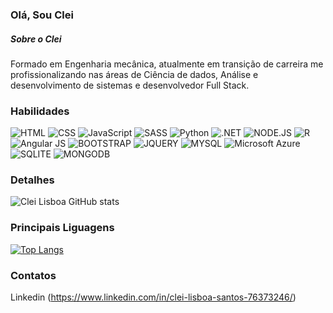 ### Olá, Sou Clei

##### Sobre o Clei 

Formado em Engenharia mecânica, atualmente em transição de carreira me profissionalizando nas áreas de Ciência de dados, Análise e desenvolvimento de sistemas e desenvolvedor Full Stack.

### Habilidades

![HTML](https://img.shields.io/badge/HTML5-E34F26?style=for-the-badge&logo=html5&logoColor=white)
![CSS](https://img.shields.io/badge/CSS-239120?&style=for-the-badge&logo=css3&logoColor=white)
![JavaScript](https://img.shields.io/badge/JavaScript-F7DF1E?style=for-the-badge&logo=javascript&logoColor=black)
![SASS](https://img.shields.io/badge/Sass-CC6699?style=for-the-badge&logo=sass&logoColor=white)
![Python](https://img.shields.io/badge/Python-14354C?style=for-the-badge&logo=python&logoColor=white)
![.NET](https://img.shields.io/badge/.NET-5C2D91?style=for-the-badge&logo=.net&logoColor=white)
![NODE.JS](https://img.shields.io/badge/Node.js-43853D?style=for-the-badge&logo=node.js&logoColor=white)
![R](https://img.shields.io/badge/R-276DC3?style=for-the-badge&logo=r&logoColor=white)
![Angular JS](https://img.shields.io/badge/AngularJS-E23237?style=for-the-badge&logo=angularjs&logoColor=white)
![BOOTSTRAP](https://img.shields.io/badge/Bootstrap-563D7C?style=for-the-badge&logo=bootstrap&logoColor=white)
![JQUERY](https://img.shields.io/badge/jQuery-0769AD?style=for-the-badge&logo=jquery&logoColor=white)
![MYSQL](https://img.shields.io/badge/MySQL-00000F?style=for-the-badge&logo=mysql&logoColor=whit)
![Microsoft Azure](https://img.shields.io/badge/Microsoft_Azure-0089D6?style=for-the-badge&logo=microsoft-azure&logoColor=white)
![SQLITE](https://img.shields.io/badge/SQLite-07405E?style=for-the-badge&logo=sqlite&logoColor=white)
![MONGODB](https://img.shields.io/badge/MongoDB-4EA94B?style=for-the-badge&logo=mongodb&logoColor=white)

### Detalhes

![Clei Lisboa GitHub stats](https://github-readme-stats.vercel.app/api?username=CleiL&show_icons=true&theme=dark)

### Principais Liguagens

[![Top Langs](https://github-readme-stats.vercel.app/api/top-langs/?username=CleiL)](https://github.com/CleiL/github-readme-stats)

### Contatos

Linkedin (https://www.linkedin.com/in/clei-lisboa-santos-76373246/)


